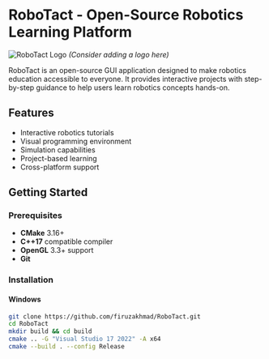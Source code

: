 # RoboTact - Open-Source Robotics Learning Platform

![RoboTact Logo](https://via.placeholder.com/150) *(Consider adding a logo here)*

RoboTact is an open-source GUI application designed to make robotics education accessible to everyone. It provides interactive projects with step-by-step guidance to help users learn robotics concepts hands-on.

## Features
- Interactive robotics tutorials
- Visual programming environment
- Simulation capabilities
- Project-based learning
- Cross-platform support

## Getting Started

### Prerequisites
- **CMake** 3.16+
- **C++17** compatible compiler
- **OpenGL** 3.3+ support
- **Git**

### Installation

#### Windows
```bash
git clone https://github.com/firuzakhmad/RoboTact.git
cd RoboTact
mkdir build && cd build
cmake .. -G "Visual Studio 17 2022" -A x64
cmake --build . --config Release
